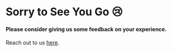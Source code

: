 # Sorry to See You Go :cry:

#### Please consider giving us some feedback on your experience.

Reach out to us [here](contact.md).

<style>
    .emoji[alt='cry'] {
        height: 1.2em;
    }
</style>